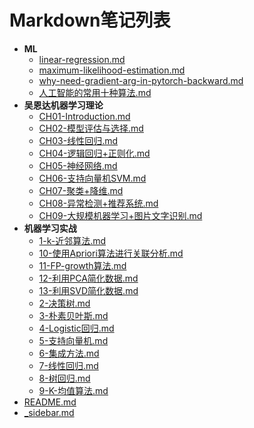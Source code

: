 # Markdown笔记列表

- **ML**
  - [linear-regression.md](docs/AI/机器学习/ML/linear-regression.md)
  - [maximum-likelihood-estimation.md](docs/AI/机器学习/ML/maximum-likelihood-estimation.md)
  - [why-need-gradient-arg-in-pytorch-backward.md](docs/AI/机器学习/ML/why-need-gradient-arg-in-pytorch-backward.md)
  - [人工智能的常用十种算法.md](docs/AI/机器学习/ML/人工智能的常用十种算法.md)
- **吴恩达机器学习理论**
  - [CH01-Introduction.md](docs/AI/机器学习/吴恩达机器学习理论/CH01-Introduction.md)
  - [CH02-模型评估与选择.md](docs/AI/机器学习/吴恩达机器学习理论/CH02-模型评估与选择.md)
  - [CH03-线性回归.md](docs/AI/机器学习/吴恩达机器学习理论/CH03-线性回归.md)
  - [CH04-逻辑回归+正则化.md](docs/AI/机器学习/吴恩达机器学习理论/CH04-逻辑回归+正则化.md)
  - [CH05-神经网络.md](docs/AI/机器学习/吴恩达机器学习理论/CH05-神经网络.md)
  - [CH06-支持向量机SVM.md](docs/AI/机器学习/吴恩达机器学习理论/CH06-支持向量机SVM.md)
  - [CH07-聚类+降维.md](docs/AI/机器学习/吴恩达机器学习理论/CH07-聚类+降维.md)
  - [CH08-异常检测+推荐系统.md](docs/AI/机器学习/吴恩达机器学习理论/CH08-异常检测+推荐系统.md)
  - [CH09-大规模机器学习+图片文字识别.md](docs/AI/机器学习/吴恩达机器学习理论/CH09-大规模机器学习+图片文字识别.md)
- **机器学习实战**
  - [1-k-近邻算法.md](docs/AI/机器学习/机器学习实战/1-k-近邻算法.md)
  - [10-使用Apriori算法进行关联分析.md](docs/AI/机器学习/机器学习实战/10-使用Apriori算法进行关联分析.md)
  - [11-FP-growth算法.md](docs/AI/机器学习/机器学习实战/11-FP-growth算法.md)
  - [12-利用PCA简化数据.md](docs/AI/机器学习/机器学习实战/12-利用PCA简化数据.md)
  - [13-利用SVD简化数据.md](docs/AI/机器学习/机器学习实战/13-利用SVD简化数据.md)
  - [2-决策树.md](docs/AI/机器学习/机器学习实战/2-决策树.md)
  - [3-朴素贝叶斯.md](docs/AI/机器学习/机器学习实战/3-朴素贝叶斯.md)
  - [4-Logistic回归.md](docs/AI/机器学习/机器学习实战/4-Logistic回归.md)
  - [5-支持向量机.md](docs/AI/机器学习/机器学习实战/5-支持向量机.md)
  - [6-集成方法.md](docs/AI/机器学习/机器学习实战/6-集成方法.md)
  - [7-线性回归.md](docs/AI/机器学习/机器学习实战/7-线性回归.md)
  - [8-树回归.md](docs/AI/机器学习/机器学习实战/8-树回归.md)
  - [9-K-均值算法.md](docs/AI/机器学习/机器学习实战/9-K-均值算法.md)
- [README.md](docs/AI/机器学习/README.md)
- [_sidebar.md](docs/AI/机器学习/_sidebar.md)
